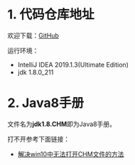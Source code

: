 # 1. 代码仓库地址
欢迎下载：[GitHub](https://github.com/yanxin152133/java)
      
运行环境：    
- IntelliJ IDEA 2019.1.3(Ultimate Edition)
- jdk 1.8.0_211

# 2. Java8手册
文件名为**jdk1.8.CHM**即为Java8手册。
      
打不开参考下面链接：    
- [解决win10中无法打开CHM文件的方法](https://blog.csdn.net/qq_14998713/article/details/52155834)